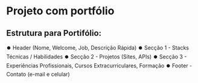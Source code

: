 # Projeto com portfólio

## Estrutura para Portifólio:

⏺️ Header (Nome, Welcome, Job, Descrição Rápida)
⏺️ Secção 1 - Stacks Técnicas / Habilidades
⏺️ Secção 2 - Projetos (Sites, APIs)
⏺️ Secção 3 - Experiências Profissionais, Cursos Extracurriculares, Formação
⏺️ Footer - Contato (e-mail e celular)
